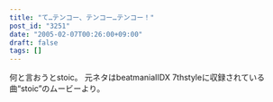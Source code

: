 ```yaml
---
title: "て…テンコー、テンコー…テンコー！"
post_id: "3251"
date: "2005-02-07T00:26:00+09:00"
draft: false
tags: []
---
```



何と言おうとstoic。 元ネタはbeatmaniaIIDX 7thstyleに収録されている曲“stoic”のムービーより。
